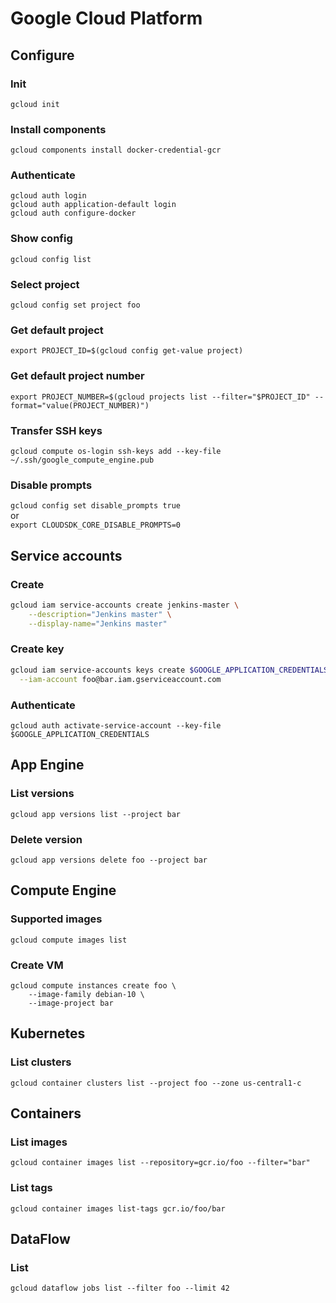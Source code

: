 # Google Cloud Platform

## Configure

### Init

`gcloud init`

### Install components

`gcloud components install docker-credential-gcr`

### Authenticate

```
gcloud auth login
gcloud auth application-default login
gcloud auth configure-docker
```

### Show config

`gcloud config list`

### Select project

`gcloud config set project foo`

### Get default project

`export PROJECT_ID=$(gcloud config get-value project)`

### Get default project number

`export PROJECT_NUMBER=$(gcloud projects list --filter="$PROJECT_ID" --format="value(PROJECT_NUMBER)")`

### Transfer SSH keys

`gcloud compute os-login ssh-keys add --key-file ~/.ssh/google_compute_engine.pub`

### Disable prompts

`gcloud config set disable_prompts true`  
or  
`export CLOUDSDK_CORE_DISABLE_PROMPTS=0`

## Service accounts

### Create

```bash
gcloud iam service-accounts create jenkins-master \
    --description="Jenkins master" \
    --display-name="Jenkins master"
```

### Create key

```bash
gcloud iam service-accounts keys create $GOOGLE_APPLICATION_CREDENTIALS \
  --iam-account foo@bar.iam.gserviceaccount.com
```

### Authenticate

`gcloud auth activate-service-account --key-file $GOOGLE_APPLICATION_CREDENTIALS`

## App Engine

### List versions

`gcloud app versions list --project bar`

### Delete version

`gcloud app versions delete foo --project bar`

## Compute Engine

### Supported images

`gcloud compute images list`

### Create VM

```shell
gcloud compute instances create foo \
    --image-family debian-10 \
    --image-project bar
```

## Kubernetes

### List clusters

`gcloud container clusters list --project foo --zone us-central1-c`

## Containers

### List images

`gcloud container images list --repository=gcr.io/foo --filter="bar"`

### List tags

`gcloud container images list-tags gcr.io/foo/bar`

## DataFlow

### List

`gcloud dataflow jobs list --filter foo --limit 42`

